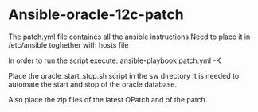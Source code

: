 # Ansible-oracle-12c-patch

The patch.yml file containes all the ansible instructions 
Need to place it in /etc/ansible toghether with hosts file


In order to run the script execute:
ansible-playbook patch.yml -K

Place the oracle_start_stop.sh script in the sw directory
It is needed to automate the start and stop of the oracle database.

Also place the zip files of the latest OPatch and of the patch.
